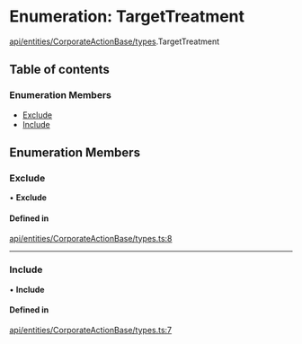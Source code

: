 # Enumeration: TargetTreatment

[api/entities/CorporateActionBase/types](../wiki/api.entities.CorporateActionBase.types).TargetTreatment

## Table of contents

### Enumeration Members

- [Exclude](../wiki/api.entities.CorporateActionBase.types.TargetTreatment#exclude)
- [Include](../wiki/api.entities.CorporateActionBase.types.TargetTreatment#include)

## Enumeration Members

### Exclude

• **Exclude**

#### Defined in

[api/entities/CorporateActionBase/types.ts:8](https://github.com/PolymathNetwork/polymesh-sdk/blob/c6fe1be3/src/api/entities/CorporateActionBase/types.ts#L8)

___

### Include

• **Include**

#### Defined in

[api/entities/CorporateActionBase/types.ts:7](https://github.com/PolymathNetwork/polymesh-sdk/blob/c6fe1be3/src/api/entities/CorporateActionBase/types.ts#L7)
